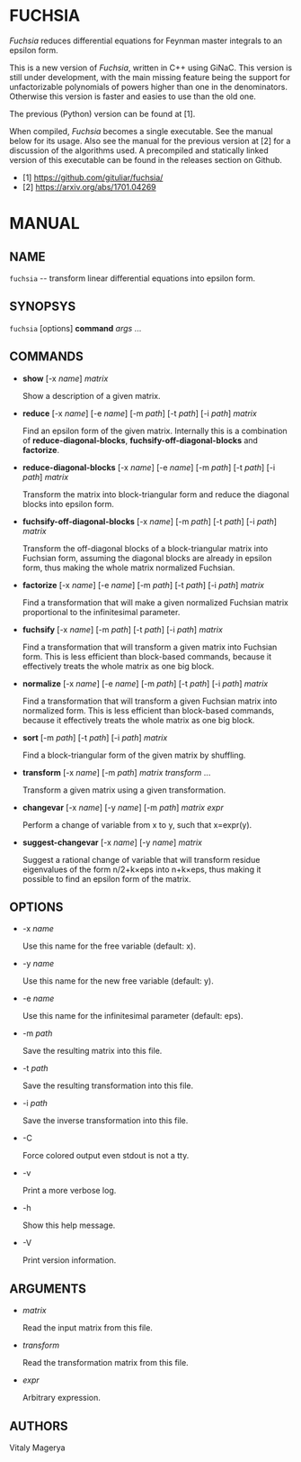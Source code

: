 # FUCHSIA

*Fuchsia* reduces differential equations for Feynman master
integrals to an epsilon form.

This is a new version of *Fuchsia*, written in C++ using GiNaC.
This version is still under development, with the main missing
feature being the support for unfactorizable polynomials of powers
higher than one in the denominators. Otherwise this version is
faster and easies to use than the old one.

The previous (Python) version can be found at [1].

When compiled, *Fuchsia* becomes a single executable. See the manual
below for its usage. Also see the manual for the previous version
at [2] for a discussion of the algorithms used. A precompiled
and statically linked version of this executable can be found
in the releases section on Github.

* [1] https://github.com/gituliar/fuchsia/
* [2] https://arxiv.org/abs/1701.04269

# MANUAL

## NAME

`fuchsia` -- transform linear differential equations into epsilon form.

## SYNOPSYS

`fuchsia` [options] **command** *args* ...

## COMMANDS

* **show** [-x *name*] *matrix*

  Show a description of a given matrix.

* **reduce** [-x *name*] [-e *name*] [-m *path*] [-t *path*] [-i *path*] *matrix*

  Find an epsilon form of the given matrix. Internally
  this is a combination of **reduce-diagonal-blocks**,
  **fuchsify-off-diagonal-blocks** and **factorize**.

* **reduce-diagonal-blocks** [-x *name*] [-e *name*] [-m *path*] [-t *path*] [-i *path*] *matrix*

  Transform the matrix into block-triangular form and reduce the diagonal
  blocks into epsilon form.

* **fuchsify-off-diagonal-blocks** [-x *name*] [-m *path*] [-t *path*] [-i *path*] *matrix*

  Transform the off-diagonal blocks of a block-triangular matrix into
  Fuchsian form, assuming the diagonal blocks are already in epsilon
  form, thus making the whole matrix normalized Fuchsian.

* **factorize** [-x *name*] [-e *name*] [-m *path*] [-t *path*] [-i *path*] *matrix*

  Find a transformation that will make a given normalized Fuchsian matrix
  proportional to the infinitesimal parameter.

* **fuchsify** [-x *name*] [-m *path*] [-t *path*] [-i *path*] *matrix*

  Find a transformation that will transform a given matrix into Fuchsian
  form. This is less efficient than block-based commands, because it
  effectively treats the whole matrix as one big block.

* **normalize** [-x *name*] [-e *name*] [-m *path*] [-t *path*] [-i *path*] *matrix*

  Find a transformation that will transform a given Fuchsian matrix into
  normalized form. This is less efficient than block-based commands,
  because it effectively treats the whole matrix as one big block.

* **sort** [-m *path*] [-t *path*] [-i *path*] *matrix*

  Find a block-triangular form of the given matrix by shuffling.

* **transform** [-x *name*] [-m *path*] *matrix* *transform* ...

  Transform a given matrix using a given transformation.

* **changevar** [-x *name*] [-y *name*] [-m *path*] *matrix* *expr*

  Perform a change of variable from x to y, such that x=expr(y).

* **suggest-changevar** [-x *name*] [-y *name*] *matrix*

  Suggest a rational change of variable that will transform residue
  eigenvalues of the form n/2+k×eps into n+k×eps, thus making it possible
  to find an epsilon form of the matrix.

## OPTIONS

* -x *name*

  Use this name for the free variable (default: x).

* -y *name*

  Use this name for the new free variable (default: y).

* -e *name*

  Use this name for the infinitesimal parameter (default: eps).

* -m *path*

  Save the resulting matrix into this file.

* -t *path*

  Save the resulting transformation into this file.

* -i *path*

  Save the inverse transformation into this file.

* -C

  Force colored output even stdout is not a tty.

* -v

  Print a more verbose log.

* -h

  Show this help message.

* -V

  Print version information.

## ARGUMENTS

* *matrix*

  Read the input matrix from this file.

* *transform*

  Read the transformation matrix from this file.

* *expr*

  Arbitrary expression.

## AUTHORS

Vitaly Magerya
